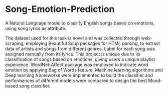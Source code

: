 # Song-Emotion-Prediction
A Natural Language model to classify English songs based on emotions, using song lyrics as attribute.

The dataset used for this task is novel and was collected through web-scraping, employing Beautiful Soup packages for HTML parsing, to extract data of artists and songs from different genres. Label for each song was assigned manually from its lyrics. This project is unique due to its classification of songs based on emotions, giving users a unique playlist experience. WordNet-Affect package was employed to indicate word emotion by applying Bag of Words feature. Machine learning algorithms and Deep learning frameworks were implemented to build the classifier and performances of different models were compared to design the best Mood-based song classifier.
